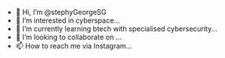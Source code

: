 - 👋 Hi, I’m @stephyGeorgeSG
- 👀 I’m interested in cyberspace...
- 🌱 I’m currently learning btech with specialised cybersecurity...
- 💞️ I’m looking to collaborate on  ...
- 📫 How to reach me via Instagram...

<!---
stephyGeorgeSG/stephyGeorgeSG is a ✨ special ✨ repository because its `README.md` (this file) appears on your GitHub profile.
You can click the Preview link to take a look at your changes.
--->
